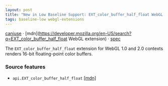 ```yaml
---
layout: post
title: "New in Low Baseline Support: EXT_color_buffer_half_float WebGL extension"
tags: baseline-low webgl-extensions
---
```


[caniuse](https://caniuse.com/?search=ext-color-buffer-half-float) · [mdn](https://developer.mozilla.org/en-US/search?q=EXT_color_buffer_half_float WebGL extension) · [spec](https://registry.khronos.org/webgl/extensions/EXT_color_buffer_half_float/)

The `EXT_color_buffer_half_float` extension for WebGL 1.0 and 2.0 contexts renders 16-bit floating-point color buffers.

### Source features

- ``api.EXT_color_buffer_half_float`` [[mdn]](https://developer.mozilla.org/en-US/search?q=api.EXT_color_buffer_half_float)
